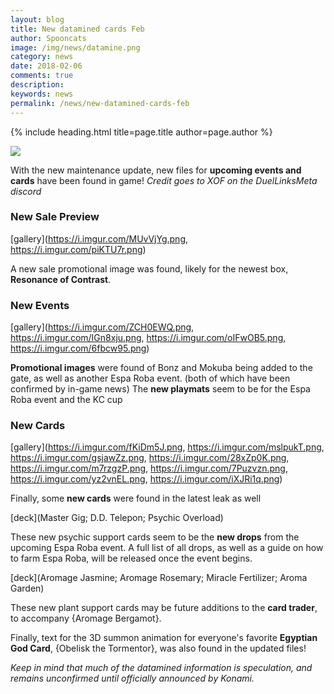 ```yaml
---
layout: blog
title: New datamined cards Feb
author: Spooncats
image: /img/news/datamine.png
category: news
date: 2018-02-06
comments: true
description: 
keywords: news
permalink: /news/new-datamined-cards-feb
---
```


{% include heading.html title=page.title author=page.author %}

![](https://i.imgur.com/GLRb63s.png)

With the new maintenance update, new files for **upcoming events and cards** have been found in game!
*Credit goes to XOF on the DuelLinksMeta discord*
### New Sale Preview

[gallery](https://i.imgur.com/MUvVjYg.png, https://i.imgur.com/piKTU7r.png)

A new sale promotional image was found, likely for the newest box, **Resonance of Contrast**.

### New Events

[gallery](https://i.imgur.com/ZCH0EWQ.png, https://i.imgur.com/IGn8xju.png, https://i.imgur.com/oIFwOB5.png, https://i.imgur.com/6fbcw95.png)

**Promotional images** were found of Bonz and Mokuba being added to the gate, as well as another Espa Roba event. (both of which have been confirmed by in-game news) The **new playmats** seem to be for the Espa Roba event and the KC cup

### New Cards

[gallery](https://i.imgur.com/fKiDm5J.png, https://i.imgur.com/mslpukT.png, https://i.imgur.com/gsjawZz.png, https://i.imgur.com/28xZp0K.png, https://i.imgur.com/m7rzgzP.png, https://i.imgur.com/7Puzvzn.png, https://i.imgur.com/yz2vnEL.png, https://i.imgur.com/iXJRi1q.png)

Finally, some **new cards** were found in the latest leak as well

[deck](Master Gig; D.D. Telepon; Psychic Overload)

These new psychic support cards seem to be the **new drops** from the upcoming Espa Roba event. A full list of all drops, as well as a guide on how to farm Espa Roba, will be released once the event begins.

[deck](Aromage Jasmine; Aromage Rosemary; Miracle Fertilizer; Aroma Garden)

These new plant support cards may be future additions to the **card trader**, to accompany {Aromage Bergamot}.

Finally, text for the 3D summon animation for everyone's favorite **Egyptian God Card**, {Obelisk the Tormentor}, was also found in the updated files!

*Keep in mind that much of the datamined information is speculation, and remains unconfirmed until officially announced by Konami.*